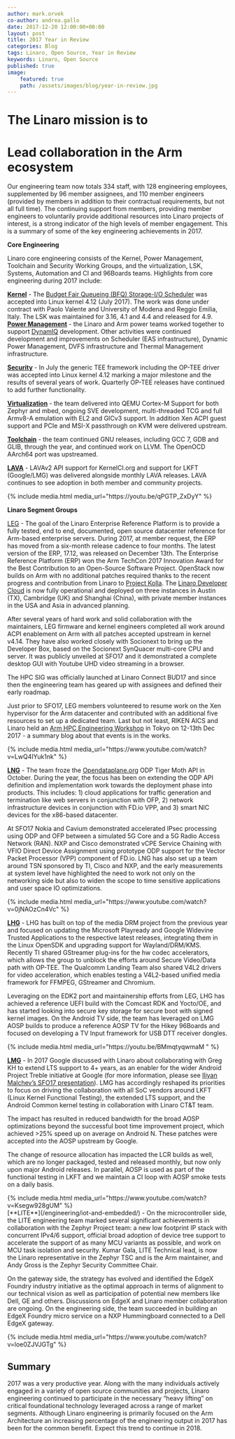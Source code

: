 ```yaml
---
author: mark.orvek
co-author: andrea.gallo
date: 2017-12-20 12:00:00+00:00
layout: post
title: 2017 Year in Review
categories: Blog
tags: Linaro, Open Source, Year in Review
keywords: Linaro, Open Source
published: true
image:
    featured: true
    path: /assets/images/blog/year-in-review.jpg
---
```


# The Linaro mission is to
# Lead collaboration in the Arm ecosystem

Our engineering team now totals 334 staff, with 128 engineering employees, supplemented by 96 member assignees, and 110 member engineers (provided by members in addition to their contractual requirements, but not all full time). The continuing support from members, providing member engineers to voluntarily provide additional resources into Linaro projects of interest, is a strong indicator of the high levels of member engagement. This is a summary of some of the key engineering achievements in 2017.


**Core Engineering**

Linaro core engineering consists of the Kernel, Power Management, Toolchain and Security Working Groups, and the virtualization, LSK, Systems, Automation and CI and 96Boards teams. Highlights from core engineering during 2017 include:

<div class="col-xs-12">


<div class="row">

<div class="col-md-8 no-padding-left" markdown="1">

[**Kernel**](/engineering/core/kernel/) - The [Budget Fair Queueing (BFQ) Storage-I/O Scheduler](http://algo.ing.unimo.it/people/paolo/disk_sched/) was accepted into Linux kernel 4.12 (July 2017). The work was done under contract with Paolo Valente and University of Modena and Reggio Emilia, Italy. The LSK was maintained for 3.16, 4.1 and 4.4 and released for 4.9.
[**Power Management**](/engineering/core/arm-power-management/) - the Linaro and Arm power teams worked together to support  [DynamIQ](https://www.arm.com/why-arm/technologies/dynamiq) development. Other activities were continued development and improvements on Scheduler (EAS infrastructure), Dynamic Power Management, DVFS infrastructure and Thermal Management infrastructure.


[**Security**](/engineering/core/security/) - In July the generic TEE framework including the OP-TEE driver was accepted into Linux kernel 4.12 marking a major milestone and the results of several years of work. Quarterly OP-TEE releases have continued to add further functionality.

[**Virtualization**](/engineering/core/) - the team delivered into QEMU Cortex-M Support for both Zephyr and mbed, ongoing SVE development, multi-threaded TCG and full Armv8-A emulation with EL2 and GICv3 support. In addition Xen ACPI guest support and PCIe and MSI-X passthrough on KVM were delivered upstream.

[**Toolchain**](/engineering/core/ctt/) - the team continued GNU releases, including GCC 7, GDB and GLIB, through the year, and continued work on LLVM. The OpenOCD AArch64 port was upstreamed.

[**LAVA**](/engineering/projects/) - LAVAv2 API support for KernelCI.org and support for LKFT (Google/LMG) was delivered alongside monthly LAVA releases. LAVA continues to see adoption in both member and community projects.

</div>

<div class="col-md-4">
{% include media.html media_url="https://youtu.be/qPGTP_ZxDyY" %}
</div>

</div>

<div class="row">
<div class="col-md-8 no-padding-left" markdown="1">

**Linaro Segment Groups**


[LEG](/engineering/datacenter-and-cloud/) - The goal of the Linaro Enterprise Reference Platform is to provide a fully tested, end to end, documented, open source datacenter reference for Arm-based enterprise servers. During 2017, at member request, the ERP has moved from a six-month release cadence to four months. The latest version of the ERP, 17.12, was released on December 13th. The Enterprise Reference Platform (ERP) won the Arm TechCon 2017 Innovation Award for the Best Contribution to an Open-Source Software Project. OpenStack now builds on Arm with no additional patches required thanks to the recent progress and contribution from Linaro to [Project Kolla](https://wiki.openstack.org/wiki/Kolla). The [Linaro Developer Cloud](https://www.linaro.cloud/) is now fully operational and deployed on three instances in Austin (TX), Cambridge (UK) and Shanghai (China), with private member instances in the USA and Asia in advanced planning.

After several years of hard work and solid collaboration with the maintainers, LEG firmware and kernel engineers completed all work around ACPI enablement on Arm with all patches accepted upstream in kernel v4.14. They have also worked closely with Socionext to bring up the Developer Box, based on the Socionext SynQuacer multi-core CPU and server. It was publicly unveiled at SFO17 and it demonstrated a complete desktop GUI with Youtube UHD video streaming in a browser.


The HPC SIG was officially launched at Linaro Connect BUD17 and since then the engineering team has geared up with assignees and defined their early roadmap.

Just prior to SFO17, LEG members volunteered to resume work on the Xen hypervisor for the Arm datacenter and contributed with an additional five resources to set up a dedicated team. Last but not least, RIKEN AICS and Linaro held an [Arm HPC Engineering Workshop](/events/workshop/arm-hpc-japan-2017/) in Tokyo on 12-13th Dec 2017 - a summary blog about that events is in the works.


</div>

<div class="col-md-4">
{% include media.html media_url="https://www.youtube.com/watch?v=LwQ4IYuk1nk" %}
</div> <!-- End col-md-4-->

</div> <!-- End row-->



<div class="row">

<div class="col-md-8 no-padding-left" markdown="1"  >

[**LNG**](/engineering/) - The team froze the [Opendataplane.org](https://opendataplane.org/) ODP Tiger Moth API in October. During the year, the focus has been on extending the ODP API definition and implementation work towards the deployment phase into products. This includes: 1) cloud applications for traffic generation and termination like web servers in conjunction with OFP, 2) network infrastructure devices in conjunction with FD.io VPP, and 3) smart NIC devices for the x86-based datacenter.

At SFO17 Nokia and Cavium demonstrated accelerated IPsec processing using ODP and OFP between a simulated 5G Core and a 5G Radio Access Network (RAN). NXP and Cisco demonstrated vCPE Service Chaining with VFIO Direct Device Assignment using prototype ODP support for the Vector Packet Processor (VPP) component of FD.io. LNG has also set up a team around TSN sponsored by TI, Cisco and NXP, and the early measurements at system level have highlighted the need to work not only on the networking side but also to widen the scope to time sensitive applications and user space IO optimizations.

</div>

<div class="col-md-4">
{% include media.html media_url="https://www.youtube.com/watch?v=0jNAOzCn4Vc" %}
</div> <!-- End col-md-4-->

</div> <!-- End row-->




<div class="row">

<div class="col-md-8 no-padding-left" markdown="1">

[**LHG**](/engineering/) - LHG has built on top of the media DRM project from the previous year and focused on updating the Microsoft Playready and Google Widevine Trusted Applications to the respective latest releases, integrating them in the Linux OpenSDK and upgrading support for Wayland/DRM/KMS. Recently TI shared GStreamer plug-ins for the hw codec accelerators, which allows the group to unblock the efforts around Secure Video/Data path with OP-TEE. The Qualcomm Landing Team also shared V4L2 drivers for video acceleration, which enables testing a V4L2-based unified media framework for FFMPEG, GStreamer and Chromium.

Leveraging on the EDK2 port and maintainership efforts from LEG, LHG has achieved a reference UEFI build with the Comcast RDK and Yocto/OE, and has started looking into secure key storage for secure boot with signed kernel images. On the Android TV side, the team has leveraged on LMG AOSP builds to produce a reference AOSP TV for the Hikey 96Boards and focused on developing a TV Input framework for USB DTT receiver dongles.

</div>

<div class="col-md-4">
{% include media.html media_url="https://youtu.be/BMmqtyqwmaM " %}
</div> <!-- End col-md-4-->

</div> <!-- End row-->

<div class="row">
<div class="col-md-8 no-padding-left" markdown="1">

[**LMG**](/engineering/consumer/) - In 2017 Google discussed with Linaro about collaborating with Greg KH to extend LTS support to 4+ years, as an enabler for the wider Android Project Treble initiative at Google (for more information, please see [Iliyan Malchev’s SFO17 presentation](https://connect.linaro.org/resources/sfo17/sfo17-400k1/)). LMG has accordingly reshaped its priorities to focus on driving the collaboration with all SoC vendors around LKFT (Linux Kernel Functional Testing), the extended LTS support, and the Android Common kernel testing in collaboration with Linaro CT&T team.

The impact has resulted in reduced bandwidth for the broad AOSP optimizations beyond the successful boot time improvement project, which achieved >25% speed up on average on Android N. These patches were accepted into the AOSP upstream by Google.

The change of resource allocation has impacted the LCR builds as well, which are no longer packaged, tested and released monthly, but now only upon major Android releases. In parallel, AOSP is used as part of the functional testing in LKFT and we maintain a CI loop with AOSP smoke tests on a daily basis.

</div>

<div class="col-md-4">
{% include media.html media_url="https://www.youtube.com/watch?v=Ksegw928gUM" %}
</div> <!-- End col-md-4-->

</div> <!-- End row-->

<div class="row">

<div class="col-md-8 no-padding-left" markdown="1">
[**LITE**](/engineering/iot-and-embedded/) - On the microcontroller side, the LITE engineering team marked several significant achievements in collaboration with the Zephyr Project team: a new low footprint IP stack with concurrent IPv4/6 support, official broad adoption of device tree support to accelerate the support of as many MCU variants as possible, and work on MCU task isolation and security. Kumar Gala, LITE Technical lead, is now the Linaro representative in the Zephyr TSC and is the Arm maintainer, and Andy Gross is the Zephyr Security Committee Chair.

On the gateway side, the strategy has evolved and identified the EdgeX Foundry industry initiative as the optimal approach in terms of alignment to our technical vision as well as participation of potential new members like Dell, GE and others. Discussions on EdgeX and Linaro member collaboration are ongoing. On the engineering side, the team succeeded in building an EdgeX Foundry micro service on a NXP Hummingboard connected to a Dell EdgeX gateway.
</div>

<div class="col-md-4">
{% include media.html media_url="https://www.youtube.com/watch?v=loe0ZJVJGTg" %}
</div> <!-- End col-md-4-->

</div> <!-- End row-->


</div><!-- End Col-xs-12-->

## Summary

2017 was a very productive year. Along with the many individuals actively engaged in a variety of open source communities and projects, Linaro engineering continued to participate in the necessary “heavy lifting” on critical foundational technology leveraged across a range of market segments. Although Linaro engineering is primarily focused on the Arm Architecture an increasing percentage of the engineering output in 2017 has been for the common benefit. Expect this trend to continue in 2018.
